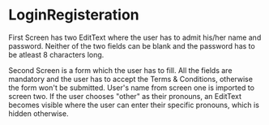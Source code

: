 # LoginRegisteration
 
First Screen has two EditText where the user has to admit his/her name and password. Neither of the two fields can be blank and the password has to be atleast 8 characters long.

Second Screen is a form which the user has to fill. All the fields are mandatory and the user has to accept the Terms & Conditions, otherwise the form won't be submitted. User's name from screen one is imported to screen two. If the user chooses "other" as their pronouns, an EditText becomes visible where the user can enter their specific pronouns, which is hidden otherwise.